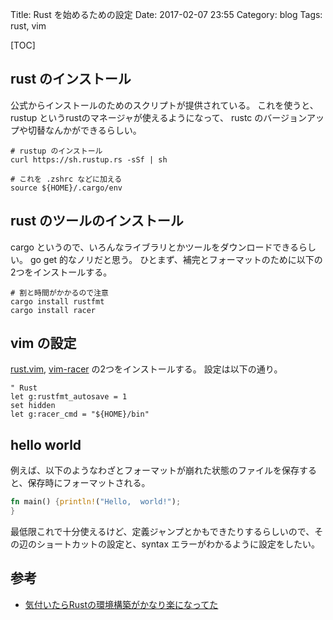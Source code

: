 Title: Rust を始めるための設定
Date: 2017-02-07 23:55
Category: blog
Tags: rust, vim

[TOC]

## rust のインストール

公式からインストールのためのスクリプトが提供されている。
これを使うと、rustup というrustのマネージャが使えるようになって、
rustc のバージョンアップや切替なんかができるらしい。

```
# rustup のインストール
curl https://sh.rustup.rs -sSf | sh

# これを .zshrc などに加える
source ${HOME}/.cargo/env
```

## rust のツールのインストール

cargo というので、いろんなライブラリとかツールをダウンロードできるらしい。
go get 的なノリだと思う。
ひとまず、補完とフォーマットのために以下の2つをインストールする。

```
# 割と時間がかかるので注意
cargo install rustfmt
cargo install racer
```

## vim の設定

[rust.vim](https://github.com/rust-lang/rust.vim), [vim-racer](https://github.com/racer-rust/vim-racer) の2つをインストールする。
設定は以下の通り。
```
" Rust
let g:rustfmt_autosave = 1
set hidden
let g:racer_cmd = "${HOME}/bin"
```

## hello world

例えば、以下のようなわざとフォーマットが崩れた状態のファイルを保存すると、保存時にフォーマットされる。
```rust
fn main() {println!("Hello,  world!");
}
```

最低限これで十分使えるけど、定義ジャンプとかもできたりするらしいので、その辺のショートカットの設定と、syntax エラーがわかるように設定をしたい。


## 参考

* [気付いたらRustの環境構築がかなり楽になってた](http://keens.github.io/blog/2016/12/29/kizuitararustnokankyoukouchikugakanarirakuninatteta/)
